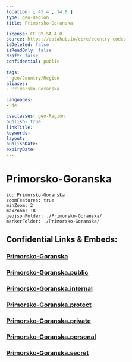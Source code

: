 ```yaml
---
location: [ 45.4 , 14.8 ] 
type: geo-Region
title: Primorsko-Goranska

license: CC BY-SA 4.0
source: https://datahub.io/core/country-codes
isDeleted: false
isReadOnly: false
draft: false
confidential: public

tags:
- geo/Country/Region
aliases:
- Primorsko-Goranska

Languages:
- de

cssclasses: geo-Region
publish: true
linkTitle: 
keywords: 
layout: 
publishDate: 
expiryDate: 
---
```


# Primorsko-Goranska

```leaflet
id: Primorsko-Goranska
zoomFeatures: true 
minZoom: 2 
maxZoom: 18
geojsonFolder: ./Primorsko-Goranska/
markerFolder: ./Primorsko-Goranska/
```


## Confidential Links & Embeds: 

### [Primorsko-Goranska](/_Standards/Earth/Continent/Europe/Europe~Central/Croatia/Counties/Primorsko-Goranska.md) 

### [Primorsko-Goranska.public](/_public/Earth/Continent/Europe/Europe~Central/Croatia/Counties/Primorsko-Goranska.public.md) 

### [Primorsko-Goranska.internal](/_internal/Earth/Continent/Europe/Europe~Central/Croatia/Counties/Primorsko-Goranska.internal.md) 

### [Primorsko-Goranska.protect](/_protect/Earth/Continent/Europe/Europe~Central/Croatia/Counties/Primorsko-Goranska.protect.md) 

### [Primorsko-Goranska.private](/_private/Earth/Continent/Europe/Europe~Central/Croatia/Counties/Primorsko-Goranska.private.md) 

### [Primorsko-Goranska.personal](/_personal/Earth/Continent/Europe/Europe~Central/Croatia/Counties/Primorsko-Goranska.personal.md) 

### [Primorsko-Goranska.secret](/_secret/Earth/Continent/Europe/Europe~Central/Croatia/Counties/Primorsko-Goranska.secret.md)

